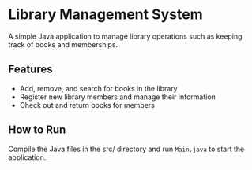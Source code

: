 # Library Management System

A simple Java application to manage library operations such as keeping track of books and memberships.

## Features
- Add, remove, and search for books in the library
- Register new library members and manage their information
- Check out and return books for members

## How to Run
Compile the Java files in the src/ directory and run `Main.java` to start the application.
